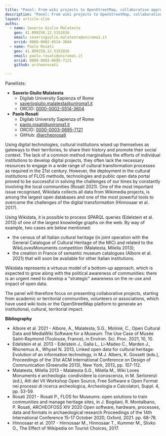 ```yaml
---
title: "Panel: From wiki projects to OpenStreetMap, collaborative approaches to open data creation: problems, case studies, territorial and cultural impact"
description: "Panel: From wiki projects to OpenStreetMap, collaborative approaches to open data creation: problems, case studies, territorial and cultural impact"
layout: article-slim
auths:
  - name: Saverio Giulio Malatesta
    geo: 41.899258,12.5152836
    email: saveriogiulio.malatesta@uniroma1.it
    orcid: 0000-0002-0514-3604
  - name: Paolo Rosati
    geo: 41.899258,12.5152836
    email: paolo.rosati@uniroma1.it
    orcid: 0000-0003-0695-7121
    github: archeorosati

---
```


Panellists:
- **Saverio Giulio Malatesta**
    -   Digilab University Sapienza of Rome
    -   [saveriogiulio.malatesta@uniroma1.it](mailto:saveriogiulio.malatesta@uniroma1.it)
    -   ORCID: [0000-0002-0514-3604](https://orcid.org/0000-0002-0514-3604)
- **Paolo Rosati**
    -   Digilab University Sapienza of Rome
    -   [paolo.rosati@uniroma1.it](mailto:paolo.rosati@uniroma1.it)
    -   ORCID: [0000-0003-0695-7121](https://orcid.org/0000-0003-0695-7121)
    -   GitHub: [@archeorosati](https://github.com/archeorosati)

Using digital technologies, cultural institutions wised up themselves as gateways to their territories, to share their history and promote their social context. The lack of a common method marginalises the efforts of individual institutions to develop digital projects, they often lack the necessary resources to engage in a wide range of cultural transformation processes as required in the 21st century. However, the deployment in the cultural institutions of FLOS methods, technologies and public open data portal proved to be successful in solving the challenges of our times by constantly involving the local communities (Rosati 2021). One of the most important issue recognised, Wikidata collects all data from Wikimedia projects, is among the largest open databases and one of the most powerful tools to overcome the challenges of the digital transformation (Hinnosaar et al. 2017). 

Using Wikidata, it is possible to process SPARQL queries (Edelstein et al. 2013) of one of the largest knowledge graphs on the web. By way of example, two cases are below mentioned:

- the census of all Italian cultural heritage (in joint operation with the General Catalogue of Cultural Heritage of the MIC) and related to the WikiLovesMonuments competition (Malatesta, Milella 2013);
- the creation in France of semantic museum catalogues (Albore et al. 2021) that will soon be available for other Italian institutions.

Wikidata represents a virtuous model of a bottom-up approach, which is expected to grow along with the political awareness of communities: there is an urgent need to develop a "strategic" awareness on the re-use and impact of open data.

The panel will therefore focus on presenting collaborative projects, starting from academic or territorial communities, volunteers or associations, which have used wiki tools or the OpenStreetMap platform to generate an institutional, cultural, territorial impact.

**Bibliography**
- Albore et al. 2021 - Albore, A., Malatesta, S.G., Molinié, C., Open Cultural Data and MediaWiki Software for a Museum: The Use Case of Musée Saint-Raymond (Toulouse, France), in Environ. Sci. Proc. 2021, 10, 10.
- Edelstein et al. 2013 - Edelstein J., Galla L., Li-Madeo C., Marden J., Rhonemus A., Whysel N. 2013, Linked open data for cultural heritage: Evolution of an information technology, in M.J. Albers, K. Gossett (eds.), Proceedings of the 31st ACM International Conference on Design of Communication (Greenville 2013), New York, 2013, pp. 107-112.
- Malatesta, Milella 2013 - Malatesta S.G., Milella M., Wiki Loves Monuments e archeologia: condividere la conoscenza, in M. Serlorenzi (ed.), Atti del VII Workshop Open Source, Free Software e Open Format nei processi di ricerca archeologica, Archeologia e Calcolatori, Suppl. 4, pp. 53-59.
- Rosati 2021 - Rosati P., FLOS for Museums: open solutions to train communities and manage heritage sites, in J. Bogdani, R. Montalbano, P. Rosati, ARCHEOFOSS XIV 2020 Open software, hardware, processes, data and formats in archaeological research Proceedings of the 14th International Conference 15-17 October 2020, Oxford, 2021. pp. 68-78.
- Hinnosaar et al. 2017 - Hinnosaar M., Hinnosaar T., Kummer M., Slivko O., The Effect of Wikipedia on Tourist Choices, 2017.